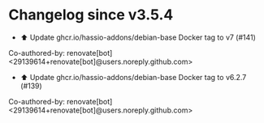 # Changelog since v3.5.4
- ⬆️ Update ghcr.io/hassio-addons/debian-base Docker tag to v7 (#141)

Co-authored-by: renovate[bot] <29139614+renovate[bot]@users.noreply.github.com> 
- ⬆️ Update ghcr.io/hassio-addons/debian-base Docker tag to v6.2.7 (#139)

Co-authored-by: renovate[bot] <29139614+renovate[bot]@users.noreply.github.com> 
